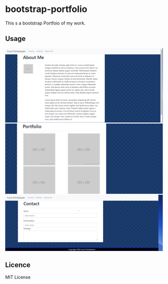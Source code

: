# bootstrap-portfolio
This s a bootstrap Portfoio of my work.

## Usage 
![index](images/index.png "Index")
![portfolio](images/portfolio.png "Portfolio")
![contact](images/contact.png "Contact")
## Licence
 MIT License